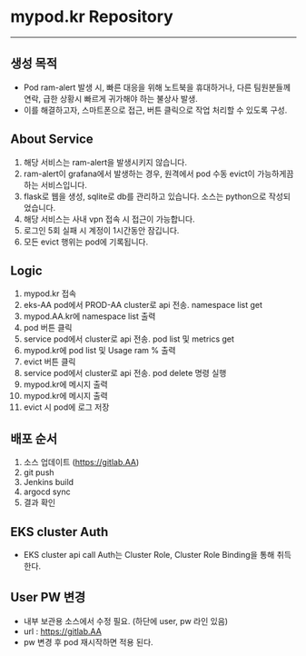 # mypod.kr Repository

---
## 생성 목적
- Pod ram-alert 발생 시, 빠른 대응을 위해 노트북을 휴대하거나, 다른 팀원분들께 연락, 급한 상황시 빠르게 귀가해야 하는 불상사 발생.
- 이를 해결하고자, 스마트폰으로 접근, 버튼 클릭으로 작업 처리할 수 있도록 구성.


## About Service 
1. 해당 서비스는 ram-alert을 발생시키지 않습니다.
2. ram-alert이 grafana에서 발생하는 경우, 원격에서 pod 수동 evict이 가능하게끔 하는 서비스입니다.
3. flask로 웹을 생성, sqlite로 db를 관리하고 있습니다. 소스는 python으로 작성되었습니다.
4. 해당 서비스는 사내 vpn 접속 시 접근이 가능합니다.
5. 로그인 5회 실패 시 계정이 1시간동안 잠깁니다.
6. 모든 evict 행위는 pod에 기록됩니다.


## Logic
1. mypod.kr 접속 
2. eks-AA pod에서 PROD-AA cluster로 api 전송. namespace list get
3. mypod.AA.kr에 namespace list 출력
4. pod 버튼 클릭
5. service pod에서 cluster로 api 전송. pod list 및 metrics get
6. mypod.kr에 pod list 및 Usage ram % 출력
6. evict 버튼 클릭
7. service pod에서 cluster로 api 전송. pod delete 명령 실행
8. mypod.kr에 메시지 출력
9. mypod.kr에 메시지 출력
10. evict 시 pod에 로그 저장



## 배포 순서
1. 소스 업데이트 (https://gitlab.AA)
2. git push
3. Jenkins build
4. argocd sync
5. 결과 확인


## EKS cluster Auth
- EKS cluster api call Auth는 Cluster Role, Cluster Role Binding을 통해 취득한다.

## User PW 변경
- 내부 보관용 소스에서 수정 필요. (하단에 user, pw 라인 있음) 
- url : https://gitlab.AA
- pw 변경 후 pod 재시작하면 적용 된다. 

